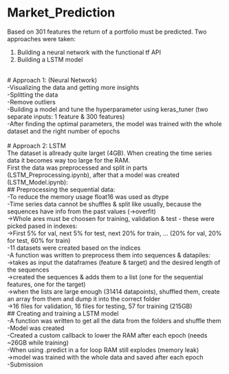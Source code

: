 # Market_Prediction
Based on 301 features the return of a portfolio must be predicted. Two approaches were taken:<br>
1) Building a neural network with the functional tf API<br>
2) Building a LSTM model<br>
<br>
# Approach 1: (Neural Network)<br>
-Visualizing the data and getting more insights<br>
-Splitting the data<br>
-Remove outliers<br>
-Building a model and tune the hyperparameter using keras_tuner (two separate inputs: 1 feature & 300 features)<br>
-After finding the optimal parameters, the model was trained with the whole dataset and the right number of epochs<br>
<br>
# Approach 2: LSTM<br>
The dataset is allready quite larget (4GB). When creating the time series data it becomes way too large for the RAM.<br>
First the data was preprocessed and split in parts (LSTM_Preprocessing.ipynb), after that a model was created (LSTM_Model.ipynb):<br>
## Preprocessing the sequential data:<br>
-To reduce the memory usage float16 was used as dtype<br>
-Time series data cannot be shuffles & split like usually, because the sequences have info from the past values (->overfit)<br>
->Whole ares must be choosen for training, validation & test - these were picked pased in indexes:<br>
->First 5% for val, next 5% for test, next 20% for train, ... (20% for val, 20% for test, 60% for train)<br>
-11 datasets were created based on the indices<br>
-A function was written to preprocess them into sequences & datapiles:<br>
->takes as input the dataframes (feature & target) and the desired length of the sequences<br>
->created the sequences & adds them to a list (one for the sequential features, one for the target)<br>
->when the lists are large enough (31414 datapoints), shuffled them, create an array from them and dump it into the correct folder<br>
->16 files for validation, 16 files for testing, 57 for training (215GB)<br>
## Creating and training a LSTM model<br>
-A function was written to get all the data from the folders and shuffle them<br>
-Model was created<br>
-Created a custom callback to lower the RAM after each epoch (needs ~26GB while training)<br>
-When using .predict in a for loop RAM still explodes (memory leak)<br>
->model was trained with the whole data and saved after each epoch<br>
-Submission<br>
